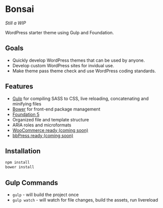 Bonsai
======
_Still a WIP_

WordPress starter theme using Gulp and Foundation.

## Goals

* Quickly develop WordPress themes that can be used by anyone.
* Develop custom WordPress sites for invidual use.
* Make theme pass theme check and use WordPress coding standards.

## Features

* [Gulp](http://gulpjs.com/) for compiling SASS to CSS, live reloading, concatenating and minifying files
* [Bower](http://bower.io/) for front-end package management
* [Foundation 5](http://foundation.zurb.com/)
* Organized file and template structure
* ARIA roles and microformats
* [WooCommerce ready (coming soon)](http://www.woothemes.com/woocommerce/)
* [bbPress ready (coming soon)](http://www.bbpress.com)

## Installation

```bash
npm install
bower install
```


## Gulp Commands

* `gulp` - will build the project once
* `gulp watch` - will watch for file changes, build the assets, run livereload


